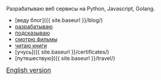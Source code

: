 Разрабатываю веб сервисы на Python, Javascript, Golang.

- [веду блог]({{ site.baseurl }}/blog/)
- [разрабатываю](https://github.com/st4lk)
- [подсказываю](https://stackoverflow.com/users/821594/stalk)
- [смотрю фильмы](https://www.kinopoisk.ru/user/13879508/comments/)
- [читаю книги](https://www.livelib.ru/reader/st4lk/read)
- [учусь]({{ site.baseurl }}/certificates/)
- [путешествую]({{ site.baseurl }}/travel/)

<a style="font-size: 1.2em" href="/en/">English version</a>
